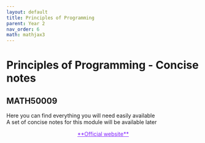 ```yaml
---
layout: default
title: Principles of Programming
parent: Year 2
nav_order: 6
math: mathjax3
---
```

# Principles of Programming - Concise notes
## MATH50009

Here you can find everything you will need easily available\
A set of concise notes for this module will be available later

<center>
<a href="https://object-oriented-python.github.io" target="_blank" style="color:#801fff;">**Official website**</a>
</center>